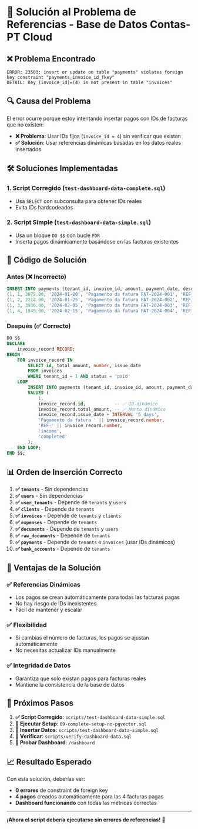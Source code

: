 # 🔗 **Solución al Problema de Referencias - Base de Datos Contas-PT Cloud**

## ❌ **Problema Encontrado**

```
ERROR: 23503: insert or update on table "payments" violates foreign key constraint "payments_invoice_id_fkey"
DETAIL: Key (invoice_id)=(4) is not present in table "invoices"
```

## 🔍 **Causa del Problema**

El error ocurre porque estoy intentando insertar pagos con IDs de facturas que no existen:

- **❌ Problema**: Usar IDs fijos (`invoice_id = 4`) sin verificar que existan
- **✅ Solución**: Usar referencias dinámicas basadas en los datos reales insertados

## 🛠️ **Soluciones Implementadas**

### **1. Script Corregido (`test-dashboard-data-complete.sql`)**
- Usa `SELECT` con subconsulta para obtener IDs reales
- Evita IDs hardcodeados

### **2. Script Simple (`test-dashboard-data-simple.sql`)**
- Usa un bloque `DO $$` con bucle `FOR`
- Inserta pagos dinámicamente basándose en las facturas existentes

## 🔄 **Código de Solución**

### **Antes (❌ Incorrecto)**
```sql
INSERT INTO payments (tenant_id, invoice_id, amount, payment_date, description, reference, type, status) VALUES 
(1, 1, 3075.00, '2024-01-20', 'Pagamento da fatura FAT-2024-001', 'REF-2024-001', 'income', 'completed'),
(1, 2, 2214.00, '2024-01-25', 'Pagamento da fatura FAT-2024-002', 'REF-2024-002', 'income', 'completed'),
(1, 3, 3936.00, '2024-02-05', 'Pagamento da fatura FAT-2024-003', 'REF-2024-003', 'income', 'completed'),
(1, 4, 1845.00, '2024-02-15', 'Pagamento da fatura FAT-2024-004', 'REF-2024-004', 'income', 'completed')
```

### **Después (✅ Correcto)**
```sql
DO $$
DECLARE
    invoice_record RECORD;
BEGIN
    FOR invoice_record IN 
        SELECT id, total_amount, number, issue_date 
        FROM invoices 
        WHERE tenant_id = 1 AND status = 'paid'
    LOOP
        INSERT INTO payments (tenant_id, invoice_id, amount, payment_date, description, reference, type, status) 
        VALUES (
            1,
            invoice_record.id,           -- ✅ ID dinámico
            invoice_record.total_amount, -- ✅ Monto dinámico
            invoice_record.issue_date + INTERVAL '5 days',
            'Pagamento da fatura ' || invoice_record.number,
            'REF-' || invoice_record.number,
            'income',
            'completed'
        );
    END LOOP;
END $$;
```

## 📊 **Orden de Inserción Correcto**

1. **✅ `tenants`** - Sin dependencias
2. **✅ `users`** - Sin dependencias  
3. **✅ `user_tenants`** - Depende de `tenants` y `users`
4. **✅ `clients`** - Depende de `tenants`
5. **✅ `invoices`** - Depende de `tenants` y `clients`
6. **✅ `expenses`** - Depende de `tenants`
7. **✅ `documents`** - Depende de `tenants` y `users`
8. **✅ `raw_documents`** - Depende de `tenants`
9. **✅ `payments`** - Depende de `tenants` e `invoices` (usar IDs dinámicos)
10. **✅ `bank_accounts`** - Depende de `tenants`

## 🎯 **Ventajas de la Solución**

### **✅ Referencias Dinámicas**
- Los pagos se crean automáticamente para todas las facturas pagas
- No hay riesgo de IDs inexistentes
- Fácil de mantener y escalar

### **✅ Flexibilidad**
- Si cambias el número de facturas, los pagos se ajustan automáticamente
- No necesitas actualizar IDs manualmente

### **✅ Integridad de Datos**
- Garantiza que solo existan pagos para facturas reales
- Mantiene la consistencia de la base de datos

## 🚀 **Próximos Pasos**

1. **✅ Script Corregido**: `scripts/test-dashboard-data-simple.sql`
2. **🔄 Ejecutar Setup**: `09-complete-setup-no-pgvector.sql`
3. **🔄 Insertar Datos**: `scripts/test-dashboard-data-simple.sql`
4. **🔄 Verificar**: `scripts/verify-dashboard-data.sql`
5. **🔄 Probar Dashboard**: `/dashboard`

## 📈 **Resultado Esperado**

Con esta solución, deberías ver:
- **0 errores** de constraint de foreign key
- **4 pagos** creados automáticamente para las 4 facturas pagas
- **Dashboard funcionando** con todas las métricas correctas

---

**¡Ahora el script debería ejecutarse sin errores de referencias!** 🎉



